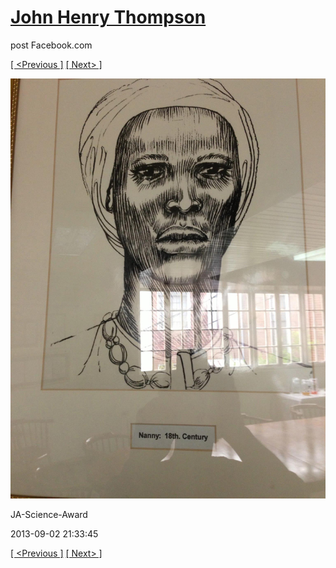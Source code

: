# [John Henry Thompson](../README.md)
post Facebook.com

[[ <Previous ]](2013-09-02-32.md) [[ Next> ]](2013-09-02-34.md)

[![](../media/2013-09-02/JA-Science-Award-22.jpg)](../README.md)

JA-Science-Award

2013-09-02 21:33:45

[[ <Previous ]](2013-09-02-32.md) [[ Next> ]](2013-09-02-34.md)